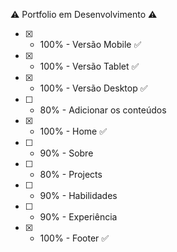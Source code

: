 ⚠️ Portfolio em Desenvolvimento ⚠️

- [x] - 100% - Versão Mobile ✅
- [x] - 100% - Versão Tablet ✅
- [x] - 100% - Versão Desktop ✅
- [ ] - 80% - Adicionar os conteúdos

- [x] - 100% - Home ✅
- [ ] - 90% - Sobre
- [ ] - 80% - Projects
- [ ] - 90% - Habilidades
- [ ] - 90% - Experiência
- [x] - 100% - Footer ✅

